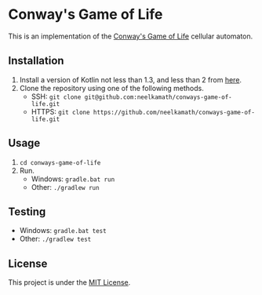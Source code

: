 # Conway's Game of Life

This is an implementation of the [Conway's Game of Life](https://en.wikipedia.org/wiki/Conway%27s_Game_of_Life) cellular automaton.

## Installation

1. Install a version of Kotlin not less than 1.3, and less than 2 from [here](https://kotlinlang.org/docs/tutorials/command-line.html).
1. Clone the repository using one of the following methods.
    - SSH: `git clone git@github.com:neelkamath/conways-game-of-life.git`
    - HTTPS: `git clone https://github.com/neelkamath/conways-game-of-life.git`

## Usage

1. `cd conways-game-of-life`
1. Run.
    - Windows: `gradle.bat run`
    - Other: `./gradlew run`

## Testing

- Windows: `gradle.bat test`
- Other: `./gradlew test`

## License

This project is under the [MIT License](LICENSE).